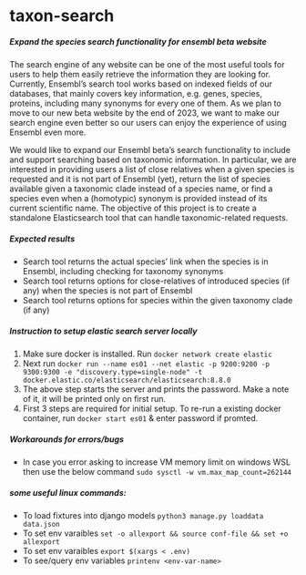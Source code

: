 # taxon-search


##### Expand the species search functionality for ensembl beta website

The search engine of any website can be one of the most useful tools for users to help them easily retrieve the information they are looking for. Currently, Ensembl’s search tool works based on indexed fields of our databases, that mainly covers key information, e.g. genes, species, proteins, including many synonyms for every one of them. As we plan to move to our new beta website by the end of 2023, we want to make our search engine even better so our users can enjoy the experience of using Ensembl even more.

We would like to expand our Ensembl beta’s search functionality to include and support searching based on taxonomic information. In particular, we are interested in providing users a list of close relatives when a given species is requested and it is not part of Ensembl (yet), return the list of species available given a taxonomic clade instead of a species name, or find a species even when a (homotypic) synonym is provided instead of its current scientific name. The objective of this project is to create a standalone Elasticsearch tool that can handle taxonomic-related requests.

##### Expected results
- Search tool returns the actual species’ link when the species is in Ensembl, including checking for taxonomy synonyms
- Search tool returns options for close-relatives of introduced species (if any) when the species is not part of Ensembl
- Search tool returns options for species within the given taxonomy clade (if any)



##### Instruction to setup elastic search server locally

1. Make sure docker is installed. Run `docker network create elastic`
2. Next run `docker run --name es01 --net elastic -p 9200:9200 -p 9300:9300 -e "discovery.type=single-node" -t docker.elastic.co/elasticsearch/elasticsearch:8.8.0`
3. The above step starts the server and prints the password. Make a note of it, it will be printed only on first run.
4. First 3 steps are required for initial setup. To re-run a existing docker container, run `docker start es01` & enter password if promted.

##### Workarounds for errors/bugs
- In case you error asking to increase VM memory limit on windows WSL then use the below command
    `sudo sysctl -w vm.max_map_count=262144`

##### some useful linux commands:
- To load fixtures into django models `python3 manage.py loaddata data.json`
- To set env varaibles `set -o allexport && source conf-file && set +o allexport`
- To set env varaibles `export $(xargs < .env)`
- To see/query env variables `printenv <env-var-name>`

